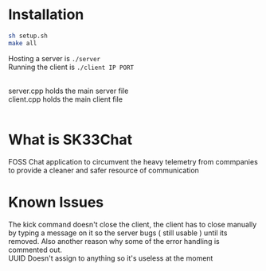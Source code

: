 # Installation 

```sh
sh setup.sh
make all
```

Hosting a server is ```./server``` <br>
Running the client is ```./client IP PORT``` <br> <br>

server.cpp holds the main server file <br>
client.cpp holds the main client file <br> <br>

# What is SK33Chat
FOSS Chat application to circumvent the heavy telemetry from commpanies to provide a cleaner and safer resource of communication

# Known Issues 
The kick command doesn't close the client, the client has to close manually by typing a message on it so the server bugs ( still usable ) until its removed. Also another reason why some of the error handling is commented out. <br>
UUID Doesn't assign to anything so it's useless at the moment <br>
